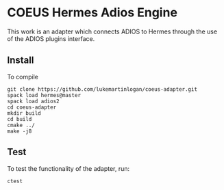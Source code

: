 # COEUS Hermes Adios Engine

This work is an adapter which connects ADIOS to Hermes through the use
of the ADIOS plugins interface.

## Install

To compile
```
git clone https://github.com/lukemartinlogan/coeus-adapter.git
spack load hermes@master
spack load adios2
cd coeus-adapter
mkdir build
cd build
cmake ../
make -j8
```

## Test

To test the functionality of the adapter, run:
```
ctest
```
